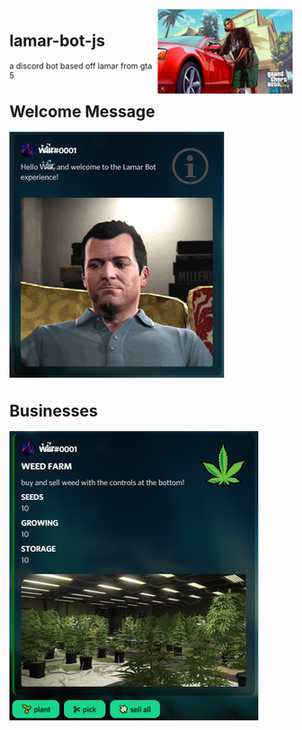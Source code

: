 <img align="right" alt="lamar smash window" src="./images/lamar smash window.jpg" height="150px">

# lamar-bot-js
 a discord bot based off lamar from gta 5

# Welcome Message
![businesses](./images/intro%20screenshot.PNG "Welcome Message")

# Businesses
![businesses](./images/businesses%20screenshot.PNG "Businesses")
